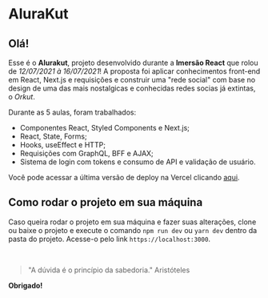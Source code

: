 # AluraKut
## Olá!
Esse é o **Alurakut**, projeto desenvolvido durante a **Imersão React** que rolou de _12/07/2021 à 16/07/2021_!
A proposta foi aplicar conhecimentos front-end em React, Next.js e requisições e construir uma "rede social" com base no design de uma das mais nostalgicas e conhecidas redes socias já extintas, o _Orkut_.

Durante as 5 aulas, foram trabalhados:
* Componentes React, Styled Components e Next.js;
* React, State, Forms;
* Hooks, useEffect e HTTP;
* Requisições com GraphQL, BFF e AJAX;
* Sistema de login com tokens e consumo de API e validação de usuário.

Você pode acessar a última versão de deploy na Vercel clicando [aqui](https://alurakut-silk.vercel.app/login).

## Como rodar o projeto em sua máquina
Caso queira rodar o projeto em sua máquina e fazer suas alterações, clone ou baixe o projeto e execute o comando `npm run dev` ou `yarn dev` dentro da pasta do projeto. Acesse-o pelo link `https://localhost:3000`.

<br>

>"A dúvida é o princípio da sabedoria."
>Aristóteles

**Obrigado!**
